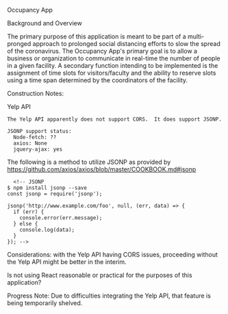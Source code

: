 Occupancy App


Background and Overview

  The primary purpose of this application is meant to be part of a multi-pronged approach to prolonged social distancing efforts to slow the spread of the coronavirus.  The Occupancy App's primary goal is to allow a business or organization to communicate in real-time the number of people in a given facility.  A secondary function intending to be implemented is the assignment of time slots for visitors/faculty and the ability to reserve slots using a time span determined by the coordinators of the facility.






Construction Notes:

  Yelp API

    The Yelp API apparently does not support CORS.  It does support JSONP.
  
    JSONP support status:
      Node-fetch: ??
      axios: None
      jquery-ajax: yes
  
  The following is a method to utilize JSONP as provided by
   https://github.com/axios/axios/blob/master/COOKBOOK.md#jsonp

      <!-- JSONP
    $ npm install jsonp --save
    const jsonp = require('jsonp');

    jsonp('http://www.example.com/foo', null, (err, data) => {
      if (err) {
        console.error(err.message);
      } else {
        console.log(data);
      }
    }); -->


Considerations: 
  with the Yelp API having CORS issues, proceeding without the Yelp API might be better in the interim.

  Is not using React reasonable or practical for the purposes of this application?

Progress Note:
  Due to difficulties integrating the Yelp API, that feature is being temporarily shelved.
